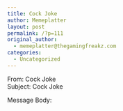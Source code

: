 ```yaml
---
title: Cock Joke
author: Memeplatter
layout: post
permalink: /?p=111
original_author:
  - memeplatter@thegamingfreakz.com
categories:
  - Uncategorized
---
```

From: Cock Joke  
Subject: Cock Joke

Message Body: